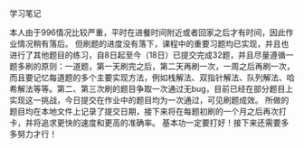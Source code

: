 学习笔记

本人由于996情况比较严重，平时在进餐时间附近或者回家之后才有时间，因此作业情况稍有落后。
但刷题的进度没有落下，课程中的重要习题均已实现，并且也进行了其他题目的练习，自8日起至今（18日）已提交完成32题，并且尽量遵循一题多刷的原则：一道题，第一天刷完之后，第二天再刷一次，一周之后再刷一次，而且要记忆每道题的多个主要实现方法，例如栈解法、双指针解法、队列解法、哈希解法等等。第二、第三次刷的题目争取一次通过无bug，目前已经在部分题目上实现这一挑战，今日提交在作业中的题目均为一次通过，可见刷题成效。
所做的题目均在本地文件上记录了提交日期，接下来将在每题初刷的一个月之后再次打卡，并将追求更快的速度和更高的准确率。
基本功一定要打好！接下来还需要多多努力才行！
